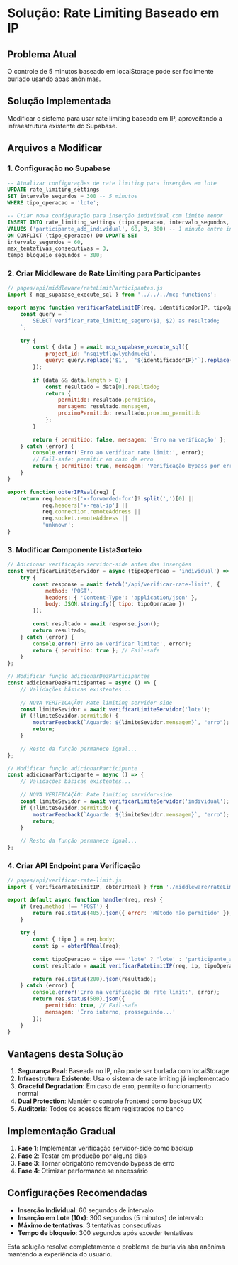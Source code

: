 # Solução: Rate Limiting Baseado em IP

## Problema Atual
O controle de 5 minutos baseado em localStorage pode ser facilmente burlado usando abas anônimas.

## Solução Implementada
Modificar o sistema para usar rate limiting baseado em IP, aproveitando a infraestrutura existente do Supabase.

## Arquivos a Modificar

### 1. Configuração no Supabase
```sql
-- Atualizar configurações de rate limiting para inserções em lote
UPDATE rate_limiting_settings 
SET intervalo_segundos = 300 -- 5 minutos
WHERE tipo_operacao = 'lote';

-- Criar nova configuração para inserção individual com limite menor
INSERT INTO rate_limiting_settings (tipo_operacao, intervalo_segundos, max_tentativas_consecutivas, tempo_bloqueio_segundos)
VALUES ('participante_add_individual', 60, 3, 300) -- 1 minuto entre inserções individuais
ON CONFLICT (tipo_operacao) DO UPDATE SET
intervalo_segundos = 60,
max_tentativas_consecutivas = 3,
tempo_bloqueio_segundos = 300;
```

### 2. Criar Middleware de Rate Limiting para Participantes
```javascript
// pages/api/middleware/rateLimitParticipantes.js
import { mcp_supabase_execute_sql } from '../../../mcp-functions';

export async function verificarRateLimitIP(req, identificadorIP, tipoOperacao = 'participante_add_individual') {
    const query = `
        SELECT verificar_rate_limiting_seguro($1, $2) as resultado;
    `;
    
    try {
        const { data } = await mcp_supabase_execute_sql({
            project_id: 'nsqiytflqwlyqhdmueki',
            query: query.replace('$1', `'${identificadorIP}'`).replace('$2', `'${tipoOperacao}'`)
        });
        
        if (data && data.length > 0) {
            const resultado = data[0].resultado;
            return {
                permitido: resultado.permitido,
                mensagem: resultado.mensagem,
                proximoPermitido: resultado.proximo_permitido
            };
        }
        
        return { permitido: false, mensagem: 'Erro na verificação' };
    } catch (error) {
        console.error('Erro ao verificar rate limit:', error);
        // Fail-safe: permitir em caso de erro
        return { permitido: true, mensagem: 'Verificação bypass por erro' };
    }
}

export function obterIPReal(req) {
    return req.headers['x-forwarded-for']?.split(',')[0] || 
           req.headers['x-real-ip'] || 
           req.connection.remoteAddress || 
           req.socket.remoteAddress || 
           'unknown';
}
```

### 3. Modificar Componente ListaSorteio
```javascript
// Adicionar verificação servidor-side antes das inserções
const verificarLimiteServidor = async (tipoOperacao = 'individual') => {
    try {
        const response = await fetch('/api/verificar-rate-limit', {
            method: 'POST',
            headers: { 'Content-Type': 'application/json' },
            body: JSON.stringify({ tipo: tipoOperacao })
        });
        
        const resultado = await response.json();
        return resultado;
    } catch (error) {
        console.error('Erro ao verificar limite:', error);
        return { permitido: true }; // Fail-safe
    }
};

// Modificar função adicionarDezParticipantes
const adicionarDezParticipantes = async () => {
    // Validações básicas existentes...
    
    // NOVA VERIFICAÇÃO: Rate limiting servidor-side
    const limiteSevidor = await verificarLimiteServidor('lote');
    if (!limiteSevidor.permitido) {
        mostrarFeedback(`Aguarde: ${limiteSevidor.mensagem}`, "erro");
        return;
    }
    
    // Resto da função permanece igual...
};

// Modificar função adicionarParticipante
const adicionarParticipante = async () => {
    // Validações básicas existentes...
    
    // NOVA VERIFICAÇÃO: Rate limiting servidor-side
    const limiteSevidor = await verificarLimiteServidor('individual');
    if (!limiteSevidor.permitido) {
        mostrarFeedback(`Aguarde: ${limiteSevidor.mensagem}`, "erro");
        return;
    }
    
    // Resto da função permanece igual...
};
```

### 4. Criar API Endpoint para Verificação
```javascript
// pages/api/verificar-rate-limit.js
import { verificarRateLimitIP, obterIPReal } from './middleware/rateLimitParticipantes';

export default async function handler(req, res) {
    if (req.method !== 'POST') {
        return res.status(405).json({ error: 'Método não permitido' });
    }
    
    try {
        const { tipo } = req.body;
        const ip = obterIPReal(req);
        
        const tipoOperacao = tipo === 'lote' ? 'lote' : 'participante_add_individual';
        const resultado = await verificarRateLimitIP(req, ip, tipoOperacao);
        
        return res.status(200).json(resultado);
    } catch (error) {
        console.error('Erro na verificação de rate limit:', error);
        return res.status(500).json({ 
            permitido: true, // Fail-safe
            mensagem: 'Erro interno, prosseguindo...' 
        });
    }
}
```

## Vantagens desta Solução

1. **Segurança Real**: Baseada no IP, não pode ser burlada com localStorage
2. **Infraestrutura Existente**: Usa o sistema de rate limiting já implementado
3. **Graceful Degradation**: Em caso de erro, permite o funcionamento normal
4. **Dual Protection**: Mantém o controle frontend como backup UX
5. **Auditoria**: Todos os acessos ficam registrados no banco

## Implementação Gradual

1. **Fase 1**: Implementar verificação servidor-side como backup
2. **Fase 2**: Testar em produção por alguns dias
3. **Fase 3**: Tornar obrigatório removendo bypass de erro
4. **Fase 4**: Otimizar performance se necessário

## Configurações Recomendadas

- **Inserção Individual**: 60 segundos de intervalo
- **Inserção em Lote (10x)**: 300 segundos (5 minutos) de intervalo
- **Máximo de tentativas**: 3 tentativas consecutivas
- **Tempo de bloqueio**: 300 segundos após exceder tentativas

Esta solução resolve completamente o problema de burla via aba anônima mantendo a experiência do usuário.
